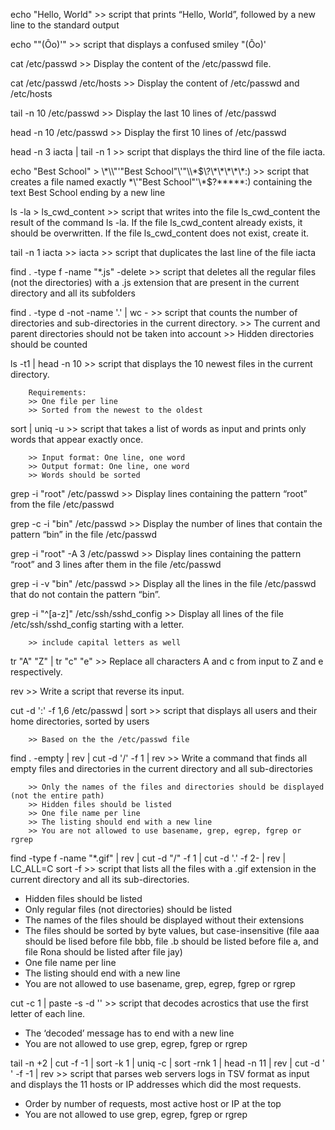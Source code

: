 echo "Hello, World" >> script that prints “Hello, World”, followed by a new line to the standard output

echo "\"(Ôo)'" >>  script that displays a confused smiley "(Ôo)'

cat /etc/passwd >> Display the content of the /etc/passwd file.

cat /etc/passwd /etc/hosts >> Display the content of /etc/passwd and /etc/hosts

tail -n 10 /etc/passwd >> Display the last 10 lines of /etc/passwd

head -n 10 /etc/passwd >> Display the first 10 lines of /etc/passwd

head -n 3 iacta | tail -n 1 >>  script that displays the third line of the file iacta.

echo "Best School" > \\\*\\\\"'\"Best School\"\\'"\\\\\*\$\\\?\\\*\\\*\\\*\\\*\\\*\:\) >> script that creates a file named exactly \*\\'"Best School"\'\\*$\?\*\*\*\*\*:) containing the text Best School ending by a new line

ls -la > ls_cwd_content >> script that writes into the file ls_cwd_content the result of the command ls -la. If the file ls_cwd_content already exists, it should be overwritten. If the file ls_cwd_content does not exist, create it.

tail -n 1 iacta >> iacta >> script that duplicates the last line of the file iacta

find . -type f -name "*.js" -delete >> script that deletes all the regular files (not the directories) with a .js extension that are present in the current directory and all its subfolders

find . -type d -not -name '.' | wc - >> script that counts the number of directories and sub-directories in the current directory.
	>> The current and parent directories should not be taken into account
	>> Hidden directories should be counted


ls -t1 | head -n 10 >> script that displays the 10 newest files in the current directory.
		
		Requirements:
		>> One file per line
		>> Sorted from the newest to the oldest

sort | uniq -u >> script that takes a list of words as input and prints only words that appear exactly once.

		>> Input format: One line, one word
		>> Output format: One line, one word
		>> Words should be sorted

grep -i "root" /etc/passwd >> Display lines containing the pattern “root” from the file /etc/passwd

grep -c -i "bin" /etc/passwd >> Display the number of lines that contain the pattern “bin” in the file /etc/passwd

grep -i "root" -A 3 /etc/passwd >> Display lines containing the pattern “root” and 3 lines after them in the file /etc/passwd

grep -i -v "bin" /etc/passwd >> Display all the lines in the file /etc/passwd that do not contain the pattern “bin”.

grep -i "^[a-z]" /etc/ssh/sshd_config >> Display all lines of the file /etc/ssh/sshd_config starting with a letter.

		>> include capital letters as well

tr "A" "Z" | tr "c" "e" >> Replace all characters A and c from input to Z and e respectively.

rev >> Write a script that reverse its input.

cut -d ':' -f 1,6 /etc/passwd | sort >>  script that displays all users and their home directories, sorted by users

		>> Based on the the /etc/passwd file

find . -empty | rev | cut -d '/' -f 1 | rev >> Write a command that finds all empty files and directories in the current directory and all sub-directories

		>> Only the names of the files and directories should be displayed (not the entire path)
		>> Hidden files should be listed
		>> One file name per line
		>> The listing should end with a new line
		>> You are not allowed to use basename, grep, egrep, fgrep or rgrep


find -type f -name "*.gif" | rev | cut -d "/" -f 1 | cut -d '.' -f 2- | rev | LC_ALL=C sort -f    >>  script that lists all the files with a .gif extension in the current directory and all its sub-directories.

- Hidden files should be listed
- Only regular files (not directories) should be listed
- The names of the files should be displayed without their extensions
- The files should be sorted by byte values, but case-insensitive (file aaa should be lised before file bbb, file .b should be listed before file a, and file Rona should be listed after file jay)
- One file name per line
- The listing should end with a new line
- You are not allowed to use basename, grep, egrep, fgrep or rgrep


cut -c 1 | paste -s -d '' >>  script that decodes acrostics that use the first letter of each line.

- The ‘decoded’ message has to end with a new line
- You are not allowed to use grep, egrep, fgrep or rgrep


tail -n +2 | cut -f -1 | sort -k 1 | uniq -c | sort -rnk 1 | head -n 11 | rev | cut -d ' ' -f -1 | rev  >>  script that parses web servers logs in TSV format as input and displays the 11 hosts or IP addresses which did the most requests.

- Order by number of requests, most active host or IP at the top
- You are not allowed to use grep, egrep, fgrep or rgrep




